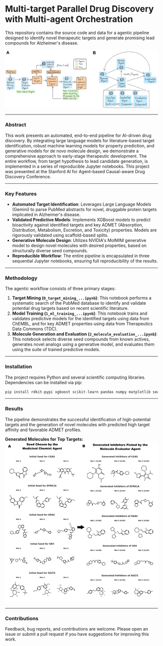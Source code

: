 # Multi-target Parallel Drug Discovery with Multi-agent Orchestration

This repository contains the source code and data for a agentic pipeline designed to identify novel therapeutic targets and generate promising lead compounds for Alzheimer's disease.

![Workflow](figures/final/grachical_abstract.png)

---

### Abstract

This work presents an automated, end-to-end pipeline for AI-driven drug discovery. By integrating large language models for literature-based target identification, robust machine learning models for property prediction, and generative models for de novo molecule design, we demonstrate a comprehensive approach to early-stage therapeutic development. The entire workflow, from target hypothesis to lead candidate generation, is implemented in a series of reproducible Jupyter notebooks. This project was presented at the Stanford AI for Agent-based Causal-aware Drug Discovery Conference.

---

### Key Features

- **Automated Target Identification**: Leverages Large Language Models (Gemini) to parse PubMed abstracts for novel, druggable protein targets implicated in Alzheimer's disease.
- **Validated Predictive Models**: Implements XGBoost models to predict bioactivity against identified targets and key ADMET (Absorption, Distribution, Metabolism, Excretion, and Toxicity) properties. Models are rigorously validated using scaffold-based splits.
- **Generative Molecule Design**: Utilizes NVIDIA's MolMIM generative model to design novel molecules with desired properties, based on structurally diverse seed compounds.
- **Reproducible Workflow**: The entire pipeline is encapsulated in three sequential Jupyter notebooks, ensuring full reproducibility of the results.

---

### Methodology

The agentic workflow consists of three primary stages:

1.  **Target Mining (`0_target_mining_...ipynb`)**: This notebook performs a systematic search of the PubMed database to identify and validate potential drug targets based on recent scientific literature.
2.  **Model Training (`1_ml_training_...ipynb`)**: This notebook trains and validates predictive models for the identified targets using data from ChEMBL, and for key ADMET properties using data from Therapeutics Data Commons (TDC).
3.  **Molecule Generation and Evaluation (`2_molecule_evaluation_...ipynb`)**: This notebook selects diverse seed compounds from known actives, generates novel analogs using a generative model, and evaluates them using the suite of trained predictive models.

---

### Installation

The project requires Python and several scientific computing libraries. Dependencies can be installed via pip:

```bash
pip install rdkit-pypi xgboost scikit-learn pandas numpy matplotlib seaborn tqdm requests PyTDC
```

---

### Results

The pipeline demonstrates the successful identification of high-potential targets and the generation of novel molecules with predicted high target affinity and favorable ADMET profiles.

**Generated Molecules for Top Targets:**
![Generated Molecules](figures/final/result_mols.png)

---

### Contributions

Feedback, bug reports, and contributions are welcome. Please open an issue or submit a pull request if you have suggestions for improving this work.
